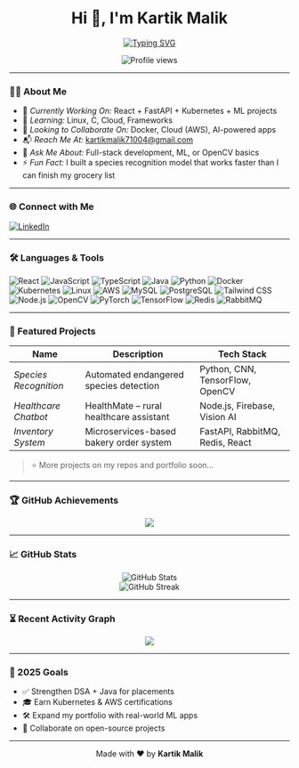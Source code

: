 <h1 align="center">Hi 👋, I'm Kartik Malik</h1>

<p align="center">
  <a href="https://git.io/typing-svg">
    <img src="https://readme-typing-svg.demolab.com?font=Fira+Code&weight=900&size=30&pause=1000&center=true&vCenter=true&width=600&lines=FRONTEND+DEVELOPER;MACHINE+LEARNING+ENTHUSIAST;DEVOPS+EXPLORER" alt="Typing SVG" />
  </a>
</p>

<p align="center">
  <img src="https://komarev.com/ghpvc/?username=KartikMalik07&label=Profile+Views&color=1A73E8&style=flat" alt="Profile views" />
</p>

---

### 🧑‍💻 About Me

- 🔭 *Currently Working On:* React + FastAPI + Kubernetes + ML projects  
- 🌱 *Learning:* Linux, C, Cloud, Frameworks  
- 🤝 *Looking to Collaborate On:* Docker, Cloud (AWS), AI-powered apps  
- 📬 *Reach Me At:* [kartikmalik71004@gmail.com](mailto:kartikmalik71004@gmail.com)  
- 💬 *Ask Me About:* Full-stack development, ML, or OpenCV basics  
- ⚡ *Fun Fact:* I built a species recognition model that works faster than I can finish my grocery list  

---

### 🌐 Connect with Me

<p>
  <a href="https://www.linkedin.com/in/kartik-malik-a69391284/" target="_blank">
    <img src="https://img.shields.io/badge/LinkedIn-%230A66C2.svg?style=for-the-badge&logo=linkedin&logoColor=white" alt="LinkedIn">
  </a>
</p>

---

### 🛠 Languages & Tools

<p align="left">
  <img src="https://img.icons8.com/color/48/react-native.png" title="React" />
  <img src="https://img.icons8.com/color/48/javascript.png" title="JavaScript" />
  <img src="https://img.icons8.com/color/48/typescript.png" title="TypeScript" />
  <img src="https://img.icons8.com/color/48/java-coffee-cup-logo.png" title="Java" />
  <img src="https://img.icons8.com/color/48/python.png" title="Python" />
  <img src="https://img.icons8.com/color/48/docker.png" title="Docker" />
  <img src="https://img.icons8.com/color/48/kubernetes.png" title="Kubernetes" />
  <img src="https://img.icons8.com/color/48/linux.png" title="Linux" />
  <img src="https://img.icons8.com/color/48/amazon-web-services.png" title="AWS" />
  <img src="https://img.icons8.com/color/48/mysql-logo.png" title="MySQL" />
  <img src="https://img.icons8.com/color/48/postgreesql.png" title="PostgreSQL" />
  <img src="https://img.icons8.com/color/48/tailwindcss.png" title="Tailwind CSS" />
  <img src="https://img.icons8.com/color/48/nodejs.png" title="Node.js" />
  <img src="https://img.icons8.com/color/48/opencv.png" title="OpenCV" />
  <img src="https://img.icons8.com/color/48/pytorch.png" title="PyTorch" />
  <img src="https://img.icons8.com/color/48/tensorflow.png" title="TensorFlow" />
  <img src="https://img.icons8.com/color/48/redis.png" title="Redis" />
  <img src="https://img.icons8.com/color/48/rabbitmq.png" title="RabbitMQ" />
</p>

---

### 📌 Featured Projects

| Name | Description | Tech Stack |
|------|-------------|------------|
| *Species Recognition* | Automated endangered species detection | Python, CNN, TensorFlow, OpenCV |
| *Healthcare Chatbot* | HealthMate – rural healthcare assistant | Node.js, Firebase, Vision AI |
| *Inventory System* | Microservices-based bakery order system | FastAPI, RabbitMQ, Redis, React |

> ⭐ More projects on my repos and portfolio soon...

---

### 🏆 GitHub Achievements

<p align="center">
  <img src="https://github-profile-trophy.vercel.app/?username=KartikMalik07&theme=tokyonight&row=1&no-bg=true" />
</p>

---

### 📈 GitHub Stats

<p align="center">
  <img src="https://github-readme-stats.vercel.app/api?username=KartikMalik07&show_icons=true&theme=tokyonight&hide_border=true" alt="GitHub Stats" />
  <br />
  <img src="https://github-readme-streak-stats.herokuapp.com/?user=KartikMalik07&theme=tokyonight&hide_border=true" alt="GitHub Streak" />
</p>

---

### ⏳ Recent Activity Graph

<p align="center">
  <img src="https://github-readme-activity-graph.vercel.app/graph?username=KartikMalik07&theme=tokyo-night&hide_border=true" />
</p>

---

### 🎯 2025 Goals

- ✅ Strengthen DSA + Java for placements  
- 🎓 Earn Kubernetes & AWS certifications  
- 🛠 Expand my portfolio with real-world ML apps  
- 🤝 Collaborate on open-source projects  

---

<p align="center">
  Made with ❤ by <b>Kartik Malik</b>
</p>
